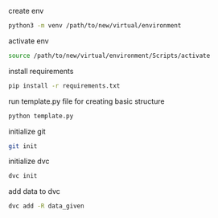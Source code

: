 create env

```bash
python3 -m venv /path/to/new/virtual/environment
```

activate env
```bash
source /path/to/new/virtual/environment/Scripts/activate
```

install requirements
```bash
pip install -r requirements.txt
```

run template.py file for creating basic structure
```bash
python template.py
```

initialize git
```bash
git init
```
initialize dvc
```bash
dvc init
```
 
 add data to dvc
```bash
dvc add -R data_given
```